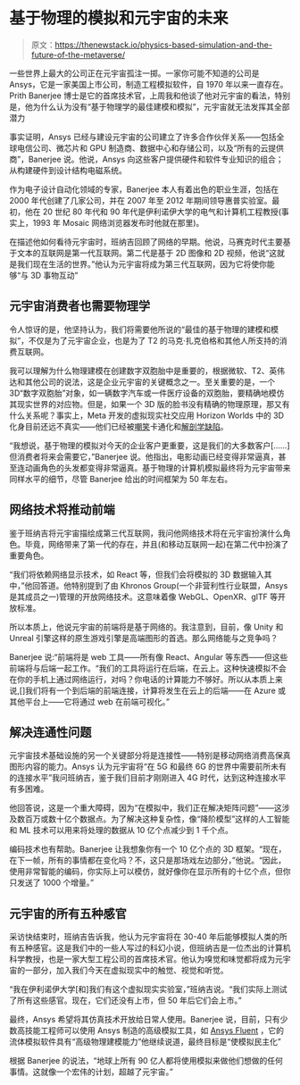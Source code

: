 # 基于物理的模拟和元宇宙的未来

> 原文：<https://thenewstack.io/physics-based-simulation-and-the-future-of-the-metaverse/>

一些世界上最大的公司正在元宇宙孤注一掷。一家你可能不知道的公司是 Ansys，它是一家美国上市公司，制造工程模拟软件，自 1970 年以来一直存在。Prith Banerjee 博士是它的首席技术官，上周我和他谈了他对元宇宙的看法，特别是，他为什么认为没有“基于物理学的最佳建模和模拟”，元宇宙就无法发挥其全部潜力

事实证明，Ansys 已经与建设元宇宙的公司建立了许多合作伙伴关系——包括全球电信公司、微芯片和 GPU 制造商、数据中心和存储公司，以及“所有的云提供商”，Banerjee 说。他说，Ansys 向这些客户提供硬件和软件专业知识的组合；从构建硬件到设计结构电磁系统。

作为电子设计自动化领域的专家，Banerjee 本人有着出色的职业生涯，包括在 2000 年代创建了几家公司，并在 2007 年至 2012 年期间领导惠普实验室。最初，他在 20 世纪 80 年代和 90 年代是伊利诺伊大学的电气和计算机工程教授(事实上，1993 年 Mosaic 网络浏览器发布时他就在那里)。

在描述他如何看待元宇宙时，班纳吉回顾了网络的早期。他说，马赛克时代主要基于文本的互联网是第一代互联网。第二代是基于 2D 图像和 2D 视频，他说“这就是我们现在生活的世界。”他认为元宇宙将成为第三代互联网，因为它将使你能够“与 3D 事物互动”

## 元宇宙消费者也需要物理学

令人惊讶的是，他坚持认为，我们将需要他所说的“最佳的基于物理的建模和模拟”，不仅是为了元宇宙企业，也是为了 T2 的马克·扎克伯格和其他人所支持的消费互联网。

我可以理解为什么物理建模在创建数字双胞胎中是重要的，根据微软、T2、英伟达和其他公司的说法，这是企业元宇宙的关键概念之一。至关重要的是，一个 3D“数字双胞胎”对象，如一辆数字汽车或一件医疗设备的双胞胎，要精确地模仿其现实世界的对应物。但是，如果一个 3D 版的脸书没有精确的物理原理，那又有什么关系呢？事实上，Meta 开发的虚拟现实社交应用 Horizon Worlds 中的 3D 化身目前还远不真实——他们已经被[嘲笑](https://www.techmeme.com/220818/p9#a220818p9)卡通化和[解剖学缺陷](https://edition.cnn.com/2022/02/15/tech/vr-no-legs-explainer/index.html)。

“我想说，基于物理的模拟对今天的企业客户更重要，这是我们的大多数客户[……]但消费者将来会需要它，”Banerjee 说。他指出，电影动画已经变得非常逼真，甚至连动画角色的头发都变得非常逼真。基于物理的计算机模拟最终将为元宇宙带来同样水平的细节，尽管 Banerjee 给出的时间框架为 50 年左右。

## 网络技术将推动前端

鉴于班纳吉将元宇宙描绘成第三代互联网，我问他网络技术将在元宇宙扮演什么角色。毕竟，网络带来了第一代的存在，并且(和移动互联网一起)在第二代中扮演了重要角色。

“我们将依赖网络显示技术，如 React 等，但我们会将模拟的 3D 数据输入其中，”他回答道。他特别提到了由 Khronos Group(一个非营利性行业联盟，Ansys 是其成员之一)管理的开放网络技术。这意味着像 WebGL、OpenXR、glTF 等开放标准。

所以本质上，他说元宇宙的前端将是基于网络的。我注意到，目前，像 Unity 和 Unreal 引擎这样的原生游戏引擎是高端图形的首选。那么网络能与之竞争吗？

Banerjee 说:“前端将是 web 工具——所有像 React、Angular 等东西——但这些前端将与后端一起工作。“我们的工具将运行在后端，在云上。这种快速模拟不会在你的手机上通过网络运行，对吗？你电话的计算能力不够好。所以从本质上来说,[]我们将有一个到后端的前端连接，计算将发生在云上的后端——在 Azure 或其他平台上——它将通过 web 在前端可视化。”

## 解决连通性问题

元宇宙技术基础设施的另一个关键部分将是连接性——特别是移动网络消费高保真图形内容的能力。Ansys 认为元宇宙将“在 5G 和最终 6G 的世界中需要前所未有的连接水平”我问班纳吉，鉴于我们目前才刚刚进入 4G 时代，达到这种连接水平有多困难。

他回答说，这是一个重大障碍，因为“在模拟中，我们正在解决矩阵问题”——这涉及数百万或数十亿个数据点。为了解决这种复杂性，像“降阶模型”这样的人工智能和 ML 技术可以用来将处理的数据从 10 亿个点减少到 1 千个点。

编码技术也有帮助。Banerjee 让我想象你有一个 10 亿个点的 3D 框架。“现在，在下一帧，所有的事情都在变化吗？不，这只是那场戏左边部分，”他说。“因此，使用非常智能的编码，你实际上可以模仿，就好像你在显示所有的十亿个点，但你只发送了 1000 个增量。”

## 元宇宙的所有五种感官

采访快结束时，班纳吉告诉我，他认为元宇宙将在 30-40 年后能够模拟人类的所有五种感官。这是我们中的一些人写过的科幻小说，但班纳吉是一位杰出的计算机科学教授，也是一家大型工程公司的首席技术官。他认为嗅觉和味觉都将成为元宇宙的一部分，加入我们今天在虚拟现实中的触觉、视觉和听觉。

“我在伊利诺伊大学[和]我们有这个虚拟现实实验室，”班纳吉说。“我们实际上测试了所有这些感官。现在，它们还没有上市，但 50 年后它们会上市。”

最终，Ansys 希望将其仿真技术开放给日常人使用。Banerjee 说，目前，只有少数高技能工程师可以使用 Ansys 制造的高级模拟工具，如 [Ansys Fluent](https://www.ansys.com/en-gb/products/fluids/ansys-fluent) ，它的流体模拟软件具有“高级物理建模能力”他继续说道，最终目标是“使模拟民主化”

根据 Banerjee 的说法，“地球上所有 90 亿人都将使用模拟来做他们想做的任何事情。这就像一个宏伟的计划，超越了元宇宙。”

<svg xmlns:xlink="http://www.w3.org/1999/xlink" viewBox="0 0 68 31" version="1.1"><title>Group</title> <desc>Created with Sketch.</desc></svg>